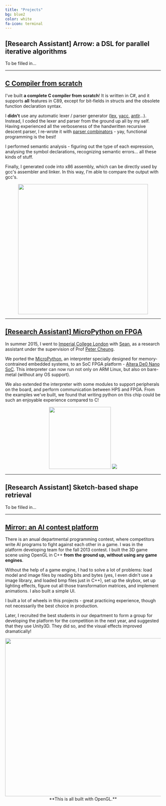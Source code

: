 ```yaml
---
title: "Projects"
bg: blue2
color: white
fa-icon: terminal
---
```


## [Research Assistant] Arrow: a DSL for parallel iterative algorithms

To be filled in...

-------------------------

## [C Compiler from scratch](https://github.com/phisiart/C-Compiler)

I've built **a complete C compiler from scratch**! It is written in C#, and it supports **all** features in C89, except for bit-fields in structs and the obsolete function declaration syntax.

I **didn't** use any automatic lexer / parser generator ([lex](https://en.wikipedia.org/wiki/Lex_(software)), [yacc](https://en.wikipedia.org/wiki/Yacc), [antlr](https://en.wikipedia.org/wiki/ANTLR)...). Instead, I coded the lexer and parser from the ground up all by my self. Having experienced all the verboseness of the handwritten recursive descent parser, I re-wrote it with [parser combinators](https://en.wikipedia.org/wiki/Parser_combinator) - yay, functional programming is the best!
<!--
When building and using parser combinators, I found that the most interesting thing is the recursiveness of the C syntax. It won't be too much of a trouble when you just create a function (or method) for each non-terminal. However, when you need to have them as objects (at least function objects), you will have to find a way to get around.-->

I performed semantic analysis - figuring out the type of each expression, analysing the symbol declarations, recognizing semantic errors... all these kinds of stuff.

<!--In this phase, I found some features a little tricky to implement. For example, 1) a struct might contain a pointer which points to a struct of the same type. This is very common in, lets say, linked lists.

```
struct node_t {
    int value;
    struct node_t *next;
};
```-->
<!--
Or, 2) the initialization list. You need to figure out what each element refer to.

```
struct node_t[3][4] = { node0, { 1, NULL }, { 1 } };
```-->

Finally, I generated code into x86 assembly, which can be directly used by gcc's assembler and linker. In this way, I'm able to compare the output with gcc's.

<center><img src="img/c-compiler.png" width="420"></center>

-------------------------

## [[Research Assistant] MicroPython on FPGA](https://github.com/seanzw/MicroPythonFPGA)

In summer 2015, I went to [Imperial College London](http://www.imperial.ac.uk/) with [Sean](https://github.com/seanzw), as a research assistant under the supervision of Prof [Peter Cheung](http://www.imperial.ac.uk/people/p.cheung).

We ported the [MicroPython](https://github.com/micropython/micropython), an interpreter specially designed for memory-contrained embedded systems, to an SoC FPGA platform - [Altera De0 Nano SoC](de0-nano-soc.terasic.com/). This interpreter can now run not only on ARM Linux, but also on bare-metal (without any OS support).

We also extended the interpreter with some modules to support peripherals on the board, and perform communication between HPS and FPGA. From the examples we've built, we found that writing python on this chip could be such an enjoyable experience compared to C!

<center>
<img src="img/mpython.jpg" height="200">
<img src="img/mpython-shell.png" heith ="200">
</center>

-------------------------

## [Research Assistant] Sketch-based shape retrieval

To be filled in...

-------------------------

## [Mirror: an AI contest platform](https://github.com/phisiart/ds15gl)

There is an anual departmental programming contest, where competitors write AI programs to fight against each other in a game. I was in the platform developing team for the fall 2013 contest. I built the 3D game scene using OpenGL in C++ **from the ground up, without using any game engines**.

Without the help of a game engine, I had to solve a lot of problems: load model and image files by reading bits and bytes (yes, I even didn't use a image library, and loaded bmp files just in C++), set up the skybox, set up lighting effects, figure out all those transformation matrices, and implement animations. I also built a simple UI.

I built a lot of wheels in this projects - great practicing experience, though not necessarily the best choice in production.

Later, I recruited the best students in our department to form a group for developing the platform for the competition in the next year, and suggested that they use Unity3D. They did so, and the visual effects improved dramatically!

<center>
<img src="img/ds15.jpg" width="510"> <br />
**This is all built with OpenGL.**
</center>

